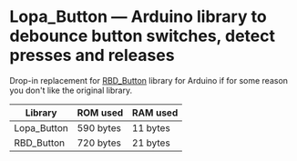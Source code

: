 # Lopa_Button — Arduino library to debounce button switches, detect presses and releases
Drop-in replacement for [RBD_Button](https://github.com/alextaujenis/RBD_Button/) library for Arduino if for some reason you don't like the original library.

| Library  | ROM used | RAM used |
| ------------- | ------------- | ------------- |
| Lopa_Button | 590 bytes  | 11 bytes |
| RBD_Button  | 720 bytes  | 21 bytes |
